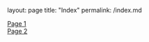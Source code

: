 layout: page
title: "Index"
permalink: /index.md

[Page 1](https://dewaldcarelse.github.io/page1)  
[Page 2](https://dewaldcarelse.github.io/page2)
